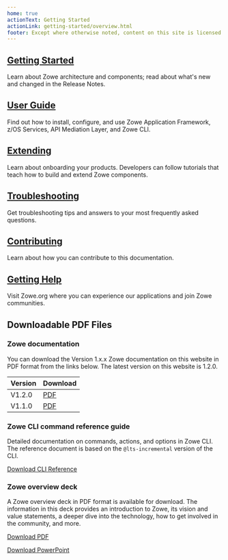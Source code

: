 ```yaml
---
home: true
actionText: Getting Started
actionLink: getting-started/overview.html
footer: Except where otherwise noted, content on this site is licensed under a Creative Commons Attribution 4.0 International license.
---
```


<div class="features">
  <div class="feature">
    <h2><a href="./getting-started/overview.html">Getting Started</a></h2>
    <p>Learn about Zowe architecture and components; read about what's new and changed in the Release Notes.</p>
  </div>
  <div class="feature">
    <h2><a href="./user-guide/installandconfig.html">User Guide</a></h2>
    <p>Find out how to install, configure, and use Zowe Application Framework, z/OS Services, API Mediation Layer, and Zowe CLI.</p>
  </div>
  <div class="feature">
    <h2><a href="./extend/extend-apiml/api-mediation-onboard-overview.html">Extending</a></h2>
    <p>Learn about onboarding your products. Developers can follow tutorials that teach how to build and extend Zowe components.</p>
  </div>
  <div class="feature">
    <h2><a href="./troubleshoot/troubleshooting.html">Troubleshooting</a></h2>
    <p>Get troubleshooting tips and answers to your most frequently asked questions.</p>
  </div>
  <div class="feature">
    <h2><a href="./contributing.html">Contributing</a></h2>
    <p>Learn about how you can contribute to this documentation.</p>
  </div>
  <div class="feature">
    <h2><a href="https://zowe.org">Getting Help</a></h2>
    <p>Visit Zowe.org where you can experience our applications and join Zowe communities.</p>  
  </div>
</div>

## Downloadable PDF Files

### Zowe documentation

You can download the Version 1.x.x Zowe documentation on this website in PDF format from the links below. The latest version on this website is 1.2.0.

| Version | Download 
| --- | ---
| V1.2.0 | [PDF](https://zowe.github.io/docs-site/latest/Zowe_Documentation.pdf)
| V1.1.0 | [PDF](./Zowe_Documentation_1.1.0.pdf)

### Zowe CLI command reference guide 

Detailed documentation on commands, actions, and options in Zowe CLI. The reference document is based on the `@lts-incremental` version of the CLI.

<p class="action"><a href="https://zowe.github.io/docs-site/latest/CLIReference_Zowe.pdf" class="nav-link action-button"> <span>Download CLI Reference</span></a></p>

### Zowe overview deck

A Zowe overview deck in PDF format is available for download. The information in this deck provides an introduction to Zowe, its vision and value statements, a deeper dive into the technology, how to get involved in the community, and more. 

[Download PDF](Zowe_Overview.pdf)

[Download PowerPoint](https://ibm.box.com/s/1l34h38at1fgvmy1ghtu09owdhewx1sm)
